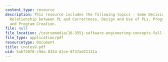 ```yaml
---
content_type: resource
description: This resource includes the following topics - Some Decision Factors,
  Relationship between PL and Correctness, Design and Use of PLs, Program Comprehension,
  and Program Creation.
file: null
file_location: /coursemedia/16-355j-software-engineering-concepts-fall-2005/5ab720f0c9da832dd1ce8737ad21131a_cnotes9.pdf
file_type: application/pdf
resourcetype: Document
title: cnotes9.pdf
uid: 5ab720f0-c9da-832d-d1ce-8737ad21131a
---
```

